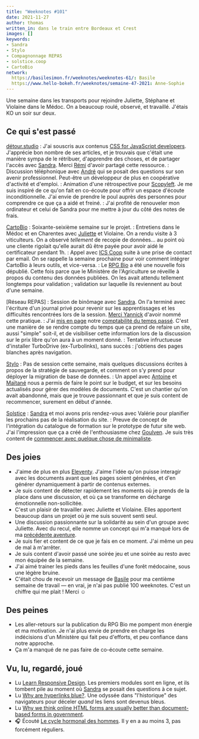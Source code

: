 ```yaml
---
title: "Weeknotes #101"
date: 2021-11-27
author: thomas
written_in: dans le train entre Bordeaux et Crest
images: []
keywords:
- Sandra
- Stylo
- Compagnonnage REPAS
- solstice.coop
- CartoBio
network:
  https://basilesimon.fr/weeknotes/weeknotes-61/: Basile
  https://www.hello-bokeh.fr/weeknotes/semaine-47-2021: Anne-Sophie
---
```


Une semaine dans les transports pour rejoindre Juliette, Stéphane et Violaine dans le Médoc. On a beaucoup roulé, observé, et travaillé. J'étais KO un soir sur deux.

<!--more-->

## Ce qui s'est passé

[détour.studio]
: J'ai souscris aux contenus [CSS for JavaScript developers](https://courses.joshwcomeau.com/css-for-js). J'apprécie bon nombre de ses articles, et je trouvais que c'était une manière sympa de le rétribuer, d'apprendre des choses, et de partager l'accès avec [Sandra]. Merci [Rémi](https://mobile.twitter.com/HTeuMeuLeu) d'avoir partagé cette ressource.
: Discussion téléphonique avec [André](https://framagit.org/ah/) qui se posait des questions sur son avenir professionnel. Peut-être un développeur de plus en coopérative d'activité et d'emploi.
: Animation d'une rétrospective pour [Scopyleft](http://scopyleft.fr/). Je me suis inspiré de ce qu'on fait en co-écoute pour offrir un espace d'écoute inconditionnelle. J'ai envie de prendre le poul auprès des personnes pour comprendre ce que ça a aidé et freiné.
: J'ai profité de renouveler mon ordinateur et celui de Sandra pour me mettre à jour du côté des notes de frais.

[CartoBio]
: Soixante-seixième semaine sur le projet.
: Entretiens dans le Médoc et en Charentes avec [Juliette] et Violaine. On a rendu visite à 3 viticulteurs. On a observé _tellement_ de recopie de données… au point où une cliente rigolait qu'elle aurait dû être payée pour avoir aidé le certificateur pendant 1h.
: Appel avec [ICS Coop](https://ics-coop.fr/) suite à une prise de contact par email. On se rappelle la semaine prochaine pour voir comment intégrer CartoBio à leurs outils, et vice-versa.
: Le [RPG Bio](https://www.data.gouv.fr/fr/dataset/616d6531c2951bbe8bd97771) a été une nouvelle fois dépublié. Cette fois parce que le Ministère de l'Agriculture se réveille à propos du contenu des données publiées. On les avait attendu tellement longtemps pour validation ; validation sur laquelle ils reviennent au bout d'une semaine.

[Réseau REPAS]
: Session de binômage avec [Sandra]. On l'a terminé avec l'écriture d'un journal privé pour revenir sur les apprentissages et les difficultés rencontrées lors de la session. [Merci Yannick](/weeknotes/100/) d'avoir nommé cette pratique.
: J'ai [mis en page](https://reseau-repas.gitlab.io/compagnonnage-repas.org/credits/) notre [comptabilité du temps passé](https://gitlab.com/reseau-repas/compagnonnage-repas.org/-/blob/main/le-temps-qui-passe.csv). C'est une manière de se rendre compte du temps que ça prend de refaire un site, aussi "simple" soit-il, et de visibiliser cette information lors de la discussion sur le prix libre qu'on aura à un moment donné.
: Tentative infructueuse d'installer TurboDrive (ex-Turbolinks), sans succès : j'obtiens des pages blanches après navigation.

[Stylo]
: Pas de session cette semaine, mais quelques discussions écrites à propos de la stratégie de sauvegarde, et comment on s'y prend pour déployer la migration de base de données.
: Un appel avec [Antoine] et [Maïtané] nous a permis de faire le point sur le budget, et sur les besoins actualisés pour gérer des modèles de documents. C'est un chantier qu'on avait abandonné, mais que je trouve passionnant et que je suis content de recommencer, surement en début d'année.

[Solstice]
: [Sandra] et moi avons pris rendez-vous avec Valérie pour planifier les prochains pas de la réalisation du site.
: Preuve de concept de l'intégration du catalogue de formation sur le prototype de futur site web. J'ai l'impression que ça a créé de l'enthousiasme chez [Goulven](https://pro.userland.fr/). Je suis très content de [commencer avec quelque chose de minimaliste](https://gitlab.com/solstice.coop/www/-/commit/cb2a6dcf7b1409c8bf909ce552a299fbc5d33db4).

## Des joies

- J'aime de plus en plus [Eleventy](https://www.11ty.dev/). J'aime l'idée qu'on puisse interagir avec les documents avant que les pages soient générées, et d'en générer dynamiquement à partir de contenus externes.
- Je suis content de détecter rapidement les moments où je prends de la place dans une discussion, et où ça se transforme en décharge émotionnelle non-sollicitée.
- C'est un plaisir de travailler avec Juliette et Violaine. Elles apportent beaucoup dans un projet où je me suis souvent senti seul.
- Une discussion passionnante sur la solidarité au sein d'un groupe avec Juliette. Avec du recul, elle nomme un concept qui m'a manqué lors de ma [précédente aventure](https://dtc-innovation.github.io).
- Je suis fier et content de ce que je fais en ce moment. J'ai même un peu de mal à m'arrêter.
- Je suis content d'avoir passé une soirée jeu et une soirée au resto avec mon équipée de la semaine.
- J'ai aimé trainer les pieds dans les feuilles d'une forêt médocaine, sous une légère bruine.
- C'était chou de recevoir un message de [Basile] pour ma centième semaine de travail — en vrai, je n'ai pas publié 100 weeknotes. C'est un chiffre qui me plait ! Merci ☺️

## Des peines

- Les aller-retours sur la publication du RPG Bio me pompent mon énergie et ma motivation. Je n'ai plus envie de prendre en charge les indécisions d'un Ministère qui fait peu d'efforts, et peu confiance dans notre approche.
- Ça m'a manqué de ne pas faire de co-écoute cette semaine.

## Vu, lu, regardé, joué

- Lu [Learn Responsive Design](https://web.dev/learn/design/). Les premiers modules sont en ligne, et ils tombent pile au moment où [Sandra] se posait des questions à ce sujet.
- Lu [Why are hyperlinks blue?](https://blog.mozilla.org/en/internet-culture/deep-dives/why-are-hyperlinks-blue/). Une odyssée dans "l'historique" des navigateurs pour déceler _quand_ les liens sont devenus bleus.
- Lu [Why we think online HTML forms are usually better than document-based forms in government](https://gds.blog.gov.uk/2021/11/17/why-we-think-online-html-forms-are-usually-better-than-document-based-forms-in-government/).
- 🎧 Écouté [Le cycle hormonal des hommes](https://www.journaldequebec.com/2020/11/27/balado-le-cycle-hormonal-des-hommes--ce-que-lon-sait). Il y en a au moins 3, pas forcément réguliers.

[détour.studio]: /
[Solstice]: https://solstice.coop/
[Stylo]: https://github.com/EcrituresNumeriques/stylo
[CartoBio]: https://cartobio.org/
[La Zone]: http://la.zone
[YesWiki]: https://yeswiki.net
[NatureProgres]: http://np26.fr/

[Noémie]: https://noemiegirard.co
[Sandra]: https://sandrakpodar.net/
[Juliette]: https://twitter.com/ju_net01
[Sofia]: https://twitter.com/sofiaboulaarab
[Guillaume]: https://www.yuzutech.fr/
[Antoine]: https://www.quaternum.net/
[Yannick]: https://elsif.fr/
[Basile]: https://basilesimon.fr/
[Maïtané]: https://maiwann.net/
[Laurent]: https://cocotier.xyz/
[Audrey]: https://fr.linkedin.com/in/audreybramy

